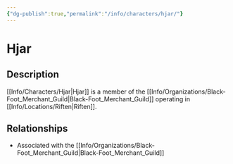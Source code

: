 ```yaml
---
{"dg-publish":true,"permalink":"/info/characters/hjar/"}
---
```


# Hjar

## Description
[[Info/Characters/Hjar\|Hjar]] is a member of the [[Info/Organizations/Black-Foot_Merchant_Guild\|Black-Foot_Merchant_Guild]] operating in [[Info/Locations/Riften\|Riften]].

## Relationships
- Associated with the [[Info/Organizations/Black-Foot_Merchant_Guild\|Black-Foot_Merchant_Guild]]